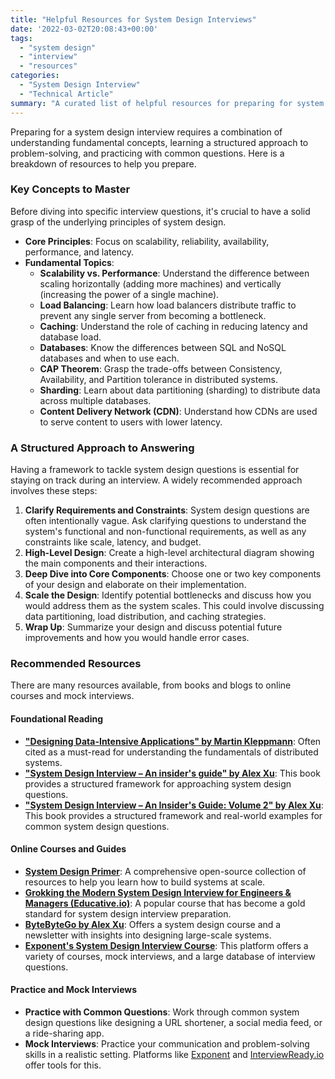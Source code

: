 ```yaml
---
title: "Helpful Resources for System Design Interviews"
date: '2022-03-02T20:08:43+00:00'
tags:
  - "system design"
  - "interview"
  - "resources"
categories:
  - "System Design Interview"
  - "Technical Article"
summary: "A curated list of helpful resources for preparing for system design interviews, including books, online courses, and practice platforms."
---
```



Preparing for a system design interview requires a combination of understanding fundamental concepts, learning a structured approach to problem-solving, and practicing with common questions. Here is a breakdown of resources to help you prepare.

### Key Concepts to Master

Before diving into specific interview questions, it's crucial to have a solid grasp of the underlying principles of system design.

*   **Core Principles**: Focus on scalability, reliability, availability, performance, and latency.
*   **Fundamental Topics**:
    *   **Scalability vs. Performance**: Understand the difference between scaling horizontally (adding more machines) and vertically (increasing the power of a single machine).
    *   **Load Balancing**: Learn how load balancers distribute traffic to prevent any single server from becoming a bottleneck.
    *   **Caching**: Understand the role of caching in reducing latency and database load.
    *   **Databases**: Know the differences between SQL and NoSQL databases and when to use each.
    *   **CAP Theorem**: Grasp the trade-offs between Consistency, Availability, and Partition tolerance in distributed systems.
    *   **Sharding**: Learn about data partitioning (sharding) to distribute data across multiple databases.
    *   **Content Delivery Network (CDN)**: Understand how CDNs are used to serve content to users with lower latency.

### A Structured Approach to Answering

Having a framework to tackle system design questions is essential for staying on track during an interview. A widely recommended approach involves these steps:

1.  **Clarify Requirements and Constraints**: System design questions are often intentionally vague. Ask clarifying questions to understand the system's functional and non-functional requirements, as well as any constraints like scale, latency, and budget.
2.  **High-Level Design**: Create a high-level architectural diagram showing the main components and their interactions.
3.  **Deep Dive into Core Components**: Choose one or two key components of your design and elaborate on their implementation.
4.  **Scale the Design**: Identify potential bottlenecks and discuss how you would address them as the system scales. This could involve discussing data partitioning, load distribution, and caching strategies.
5.  **Wrap Up**: Summarize your design and discuss potential future improvements and how you would handle error cases.

### Recommended Resources

There are many resources available, from books and blogs to online courses and mock interviews.

#### Foundational Reading

*   **["Designing Data-Intensive Applications" by Martin Kleppmann](https://amazon.com/dp/1098119061?tag=sg20220822-20)**: Often cited as a must-read for understanding the fundamentals of distributed systems.
*   **["System Design Interview – An insider's guide" by Alex Xu](https://amazon.com/dp/B08CMF2CQF?tag=sg20220822-20)**: This book provides a structured framework for approaching system design questions.
*   **["System Design Interview – An Insider's Guide: Volume 2" by Alex Xu](https://amazon.com/dp/1736049119?tag=sg20220822-20)**: This book provides a structured framework and real-world examples for common system design questions.

#### Online Courses and Guides

*   **[System Design Primer](https://github.com/donnemartin/system-design-primer)**: A comprehensive open-source collection of resources to help you learn how to build systems at scale.
*   **[Grokking the Modern System Design Interview for Engineers & Managers (Educative.io)](https://www.educative.io/courses/grokking-modern-system-design-interview-for-engineers-managers)**: A popular course that has become a gold standard for system design interview preparation.
*   **[ByteByteGo by Alex Xu](https://bytebytego.com/)**: Offers a system design course and a newsletter with insights into designing large-scale systems.
*   **[Exponent's System Design Interview Course](https://www.tryexponent.com/courses/system-design-interview)**: This platform offers a variety of courses, mock interviews, and a large database of interview questions.

#### Practice and Mock Interviews

*   **Practice with Common Questions**: Work through common system design questions like designing a URL shortener, a social media feed, or a ride-sharing app.
*   **Mock Interviews**: Practice your communication and problem-solving skills in a realistic setting. Platforms like [Exponent](https://www.tryexponent.com/) and [InterviewReady.io](https://interviewready.io/) offer tools for this.